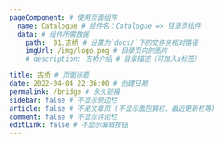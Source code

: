 ```yaml
---
pageComponent: # 使用页面组件
  name: Catalogue # 组件名：Catalogue => 目录页组件
  data: # 组件所需数据
    path:  01.古桥 # 设置为`docs/`下的文件夹相对路径
    imgUrl: /img/logo.png # 目录页内的图片
    # description: 古桥介绍 # 目录描述（可加入a标签）

title: 古桥 # 页面标题
date: 2022-04-04 22:36:00 # 创建日期
permalink: /bridge # 永久链接
sidebar: false # 不显示侧边栏
article: false # 不是文章页 (不显示面包屑栏、最近更新栏等)
comment: false # 不显示评论栏
editLink: false # 不显示编辑按钮
---
```

